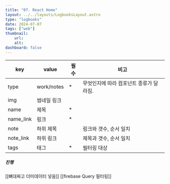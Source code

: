 ```yaml
---
title: "07. React Home"
layout: ../../layouts/LogbooksLayout.astro
type: "logbooks"
date: 2024-07-07
tags: ["web"]
thumbnail:
	url:
	alt:
dashboard: false
---
```


| key       | value      | 필수  | 비고                     |
| --------- | ---------- | --- | ---------------------- |
| type      | work/notes | *   | 무엇인지에 따라 컴포넌트 종류가 달라짐. |
| img       | 썸네일 링크     |     |                        |
| name      | 제목         | *   |                        |
| name_link | 링크         | *   |                        |
| note      | 하위 제목      |     | 링크와 갯수, 순서 일치          |
| note_link | 하위 링크      |     | 제목과 갯수, 순서 일치          |
| tags      | 태그         | *   | 필터링 대상                 |

##### 진행
[[뼈대짜고 더미데이터 넣음]]
[[firebase Query 필터링]]